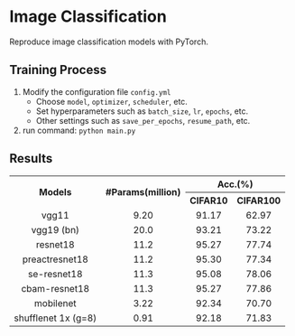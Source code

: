 # Image Classification

Reproduce image classification models with PyTorch.



## Training Process

1. Modify the configuration file `config.yml`
   - Choose `model`, `optimizer`, `scheduler`, etc.
   - Set hyperparameters such as `batch_size`, `lr`, `epochs`, etc.
   - Other settings such as `save_per_epochs`, `resume_path`, etc.
2. run command: `python main.py`



## Results

<table style="text-align:center">
<tr>
    <th rowspan="2">Models</th>
    <th rowspan="2">#Params(million)</th>
    <th colspan="2">Acc.(%)</th>
</tr>
<tr>
    <th>CIFAR10</th>
    <th>CIFAR100</th>
</tr>
<tr>
	<td>vgg11</td><td>9.20</td><td>91.17</td><td>62.97</td>
</tr>
<tr>
	<td>vgg19 (bn)</td><td>20.0</td><td>93.21</td><td>73.22</td>
</tr>
<tr>
    <td>resnet18</td><td>11.2</td><td>95.27</td><td>77.74</td>
</tr>
<tr>
    <td>preactresnet18</td><td>11.2</td><td>95.30</td><td>77.34</td>
</tr>
<tr>
    <td>se-resnet18</td><td>11.3</td><td>95.08</td><td>78.06</td>
</tr>
<tr>
    <td>cbam-resnet18</td><td>11.3</td><td>95.27</td><td>77.86</td>
</tr>
<tr>
	<td>mobilenet</td><td>3.22</td><td>92.34</td><td>70.70</td>
</tr>
<tr>
	<td>shufflenet 1x (g=8)</td><td>0.91</td><td>92.18</td><td>71.83</td>
</tr>
</table>

